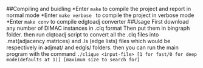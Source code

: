 
##Compiling and buidling
*Enter ``` make ``` to compile the project and report in normal mode
*Enter ```make verbose ``` to compile the project in verbose mode
*Enter ```make conv``` to compile edgtoadj converter
##Usage
First download any number of DIMAC instances in .clq format
Then put them in bingraph folder. then run clqtoadj script to convert 
all the .clq files into .mat(adjacency matrices) and .ls (edge lists) files
which would be respectively in adjmat/ and edgls/ folders.
then you can run the main program with the command
```./clique <input-file> [1 for fast/0 for deep mode(defaults at 1)] [maximum size to search for]```

